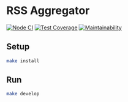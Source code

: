 # RSS Aggregator

[![Node CI](https://github.com/CalledByThe4ire/frontend-project-lvl3/workflows/Node%20CI/badge.svg)](https://github.com/CalledByThe4ire/frontend-project-lvl3/actions)
[![Test Coverage](https://api.codeclimate.com/v1/badges/0496ab83c569d9f087c0/test_coverage)](https://codeclimate.com/github/CalledByThe4ire/frontend-project-lvl3/test_coverage)
[![Maintainability](https://api.codeclimate.com/v1/badges/0496ab83c569d9f087c0/maintainability)](https://codeclimate.com/github/CalledByThe4ire/frontend-project-lvl3/maintainability)

## Setup

```sh
make install
```

## Run

```sh
make develop
```

